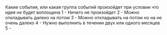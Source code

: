 Какие события, или какая группа событий произойдет при условии что идея не будет воплощена
1 - Ничего не произойдет
2 - Можно откладывать далеко на потом
3 - Можно откладывать на потом но на не очень далеко
4 - Нужно выполнить в течении двух или одного месяцев
5 - 